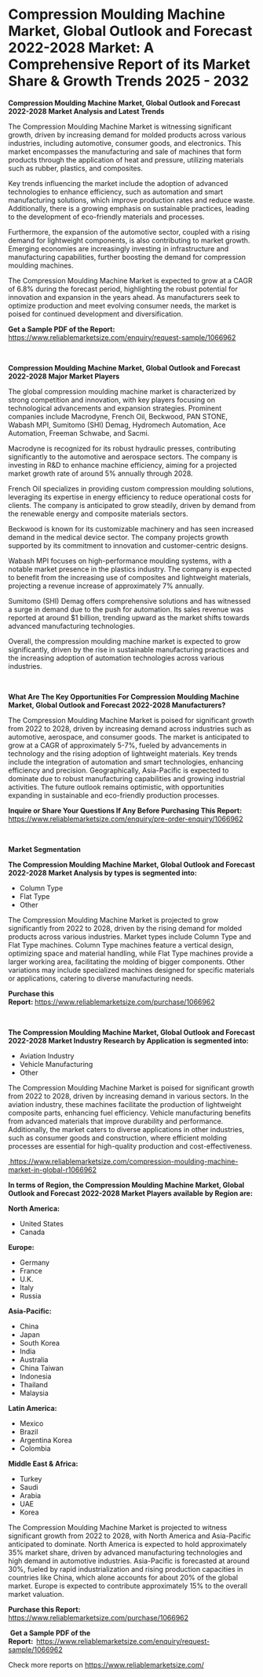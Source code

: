 <p><h1>Compression Moulding Machine Market, Global Outlook and Forecast 2022-2028 Market: A Comprehensive Report of its Market Share & Growth Trends 2025 - 2032</h1></p><p><strong>Compression Moulding Machine Market, Global Outlook and Forecast 2022-2028 Market Analysis and Latest Trends</strong></p>
<p><p>The Compression Moulding Machine Market is witnessing significant growth, driven by increasing demand for molded products across various industries, including automotive, consumer goods, and electronics. This market encompasses the manufacturing and sale of machines that form products through the application of heat and pressure, utilizing materials such as rubber, plastics, and composites. </p><p>Key trends influencing the market include the adoption of advanced technologies to enhance efficiency, such as automation and smart manufacturing solutions, which improve production rates and reduce waste. Additionally, there is a growing emphasis on sustainable practices, leading to the development of eco-friendly materials and processes. </p><p>Furthermore, the expansion of the automotive sector, coupled with a rising demand for lightweight components, is also contributing to market growth. Emerging economies are increasingly investing in infrastructure and manufacturing capabilities, further boosting the demand for compression moulding machines. </p><p>The Compression Moulding Machine Market is expected to grow at a CAGR of 6.8% during the forecast period, highlighting the robust potential for innovation and expansion in the years ahead. As manufacturers seek to optimize production and meet evolving consumer needs, the market is poised for continued development and diversification.</p></p>
<p><strong>Get a Sample PDF of the Report:&nbsp;</strong> <a href="https://www.reliablemarketsize.com/enquiry/request-sample/1066962?utm_campaign=2936&utm_medium=2&utm_source=Github&utm_content=ia&utm_term=21032025&utm_id=compression-moulding-machine-market-global-outlook-and-forecast-2022-2028">https://www.reliablemarketsize.com/enquiry/request-sample/1066962</a></p>
<p>&nbsp;</p>
<p><strong>Compression Moulding Machine Market, Global Outlook and Forecast 2022-2028 Major Market Players</strong></p>
<p><p>The global compression moulding machine market is characterized by strong competition and innovation, with key players focusing on technological advancements and expansion strategies. Prominent companies include Macrodyne, French Oil, Beckwood, PAN STONE, Wabash MPI, Sumitomo (SHI) Demag, Hydromech Automation, Ace Automation, Freeman Schwabe, and Sacmi.</p><p>Macrodyne is recognized for its robust hydraulic presses, contributing significantly to the automotive and aerospace sectors. The company is investing in R&D to enhance machine efficiency, aiming for a projected market growth rate of around 5% annually through 2028.</p><p>French Oil specializes in providing custom compression moulding solutions, leveraging its expertise in energy efficiency to reduce operational costs for clients. The company is anticipated to grow steadily, driven by demand from the renewable energy and composite materials sectors.</p><p>Beckwood is known for its customizable machinery and has seen increased demand in the medical device sector. The company projects growth supported by its commitment to innovation and customer-centric designs.</p><p>Wabash MPI focuses on high-performance moulding systems, with a notable market presence in the plastics industry. The company is expected to benefit from the increasing use of composites and lightweight materials, projecting a revenue increase of approximately 7% annually.</p><p>Sumitomo (SHI) Demag offers comprehensive solutions and has witnessed a surge in demand due to the push for automation. Its sales revenue was reported at around $1 billion, trending upward as the market shifts towards advanced manufacturing technologies.</p><p>Overall, the compression moulding machine market is expected to grow significantly, driven by the rise in sustainable manufacturing practices and the increasing adoption of automation technologies across various industries.</p></p>
<p>&nbsp;</p>
<p><strong>What Are The Key Opportunities For Compression Moulding Machine Market, Global Outlook and Forecast 2022-2028 Manufacturers?</strong></p>
<p><p>The Compression Moulding Machine Market is poised for significant growth from 2022 to 2028, driven by increasing demand across industries such as automotive, aerospace, and consumer goods. The market is anticipated to grow at a CAGR of approximately 5-7%, fueled by advancements in technology and the rising adoption of lightweight materials. Key trends include the integration of automation and smart technologies, enhancing efficiency and precision. Geographically, Asia-Pacific is expected to dominate due to robust manufacturing capabilities and growing industrial activities. The future outlook remains optimistic, with opportunities expanding in sustainable and eco-friendly production processes.</p></p>
<p><strong>Inquire or Share Your Questions If Any Before Purchasing This Report:</strong> <a href="https://www.reliablemarketsize.com/enquiry/pre-order-enquiry/1066962?utm_campaign=2936&utm_medium=2&utm_source=Github&utm_content=ia&utm_term=21032025&utm_id=compression-moulding-machine-market-global-outlook-and-forecast-2022-2028">https://www.reliablemarketsize.com/enquiry/pre-order-enquiry/1066962</a></p>
<p>&nbsp;</p>
<p><strong>Market Segmentation</strong></p>
<p><strong>The Compression Moulding Machine Market, Global Outlook and Forecast 2022-2028 Market Analysis by types is segmented into:</strong></p>
<p><ul><li>Column Type</li><li>Flat Type</li><li>Other</li></ul></p>
<p><p>The Compression Moulding Machine Market is projected to grow significantly from 2022 to 2028, driven by the rising demand for molded products across various industries. Market types include Column Type and Flat Type machines. Column Type machines feature a vertical design, optimizing space and material handling, while Flat Type machines provide a larger working area, facilitating the molding of bigger components. Other variations may include specialized machines designed for specific materials or applications, catering to diverse manufacturing needs.</p></p>
<p><strong>Purchase this Report:&nbsp;</strong><a href="https://www.reliablemarketsize.com/purchase/1066962?utm_campaign=2936&utm_medium=2&utm_source=Github&utm_content=ia&utm_term=21032025&utm_id=compression-moulding-machine-market-global-outlook-and-forecast-2022-2028">https://www.reliablemarketsize.com/purchase/1066962</a></p>
<p>&nbsp;</p>
<p><strong>The Compression Moulding Machine Market, Global Outlook and Forecast 2022-2028 Market Industry Research by Application is segmented into:</strong></p>
<p><ul><li>Aviation Industry</li><li>Vehicle Manufacturing</li><li>Other</li></ul></p>
<p><p>The Compression Moulding Machine Market is poised for significant growth from 2022 to 2028, driven by increasing demand in various sectors. In the aviation industry, these machines facilitate the production of lightweight composite parts, enhancing fuel efficiency. Vehicle manufacturing benefits from advanced materials that improve durability and performance. Additionally, the market caters to diverse applications in other industries, such as consumer goods and construction, where efficient molding processes are essential for high-quality production and cost-effectiveness.</p></p>
<p><a href="https://www.reliablemarketsize.com/compression-moulding-machine-market-in-global-r1066962?utm_campaign=2936&utm_medium=2&utm_source=Github&utm_content=ia&utm_term=21032025&utm_id=compression-moulding-machine-market-global-outlook-and-forecast-2022-2028">&nbsp;https://www.reliablemarketsize.com/compression-moulding-machine-market-in-global-r1066962</a></p>
<p><strong>In terms of Region, the Compression Moulding Machine Market, Global Outlook and Forecast 2022-2028 Market Players available by Region are:</strong></p>
<p>
    <p> <strong> North America: </strong>
        <ul>
            <li>United States</li>
            <li>Canada</li>
        </ul>
        </p> 
    <p> <strong> Europe: </strong>
        <ul>
            <li>Germany</li>
            <li>France</li>
            <li>U.K.</li>
            <li>Italy</li>
            <li>Russia</li>
        </ul>
        </p> 
    <p> <strong> Asia-Pacific: </strong>
        <ul>
            <li>China</li>
            <li>Japan</li>
            <li>South Korea</li>
            <li>India</li>
            <li>Australia</li>
            <li>China Taiwan</li>
            <li>Indonesia</li>
            <li>Thailand</li>
            <li>Malaysia</li>
        </ul>
        </p> 
    <p> <strong> Latin America: </strong>
        <ul>
            <li>Mexico</li>
            <li>Brazil</li>
            <li>Argentina Korea</li>
            <li>Colombia</li>
        </ul>
        </p> 
    <p> <strong> Middle East & Africa: </strong>
        <ul>
            <li>Turkey</li>
            <li>Saudi</li>
            <li>Arabia</li>
            <li>UAE</li>
            <li>Korea</li>
        </ul>
    </p>
    </p>
<p><p>The Compression Moulding Machine Market is projected to witness significant growth from 2022 to 2028, with North America and Asia-Pacific anticipated to dominate. North America is expected to hold approximately 35% market share, driven by advanced manufacturing technologies and high demand in automotive industries. Asia-Pacific is forecasted at around 30%, fueled by rapid industrialization and rising production capacities in countries like China, which alone accounts for about 20% of the global market. Europe is expected to contribute approximately 15% to the overall market valuation.</p></p>
<p><strong>Purchase this Report: </strong><a href="https://www.reliablemarketsize.com/purchase/1066962?utm_campaign=2936&utm_medium=2&utm_source=Github&utm_content=ia&utm_term=21032025&utm_id=compression-moulding-machine-market-global-outlook-and-forecast-2022-2028">https://www.reliablemarketsize.com/purchase/1066962</a></p>
<p>&nbsp;<strong>Get a Sample PDF of the Report:&nbsp;&nbsp;</strong><a href="https://www.reliablemarketsize.com/enquiry/request-sample/1066962?utm_campaign=2936&utm_medium=2&utm_source=Github&utm_content=ia&utm_term=21032025&utm_id=compression-moulding-machine-market-global-outlook-and-forecast-2022-2028">https://www.reliablemarketsize.com/enquiry/request-sample/1066962</a></p>
<p><strong></strong></p>
<p>Check more reports on <a href="https://www.reliablemarketsize.com/?utm_campaign=2936&utm_medium=2&utm_source=Github&utm_content=ia&utm_term=21032025&utm_id=compression-moulding-machine-market-global-outlook-and-forecast-2022-2028">https://www.reliablemarketsize.com/</a></p>